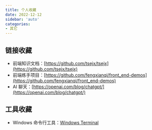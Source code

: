 ```yaml
---
title: 个人收藏
date: 2022-12-12
sidebar: 'auto'
categories:
- 其它
---
```


## 链接收藏

+ 前端知识文档：[https://github.com/tsejx/tsejx](https://github.com/tsejx/tsejx)
+ 前端练手项目：[https://github.com/fengxianqi/front_end-demos](https://github.com/fengxianqi/front_end-demos)
+ AI 聊天：[https://openai.com/blog/chatgpt/](https://openai.com/blog/chatgpt/)

## 工具收藏

+ Windows 命令行工具：[Windows Terminal](https://github.com/microsoft/terminal)
